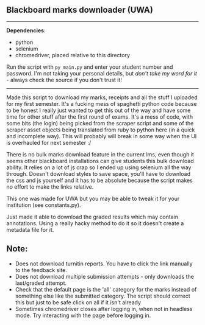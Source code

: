 ## Blackboard marks downloader (UWA)
---
**Dependencies**:
- python
- selenium
- chromedriver, placed relative to this directory

Run the script with `py main.py` and enter your student number and password. I'm not taking your personal details, but *don't take my word for it* - always check the source if you don't trust it!

---

Made this script to download my marks, receipts and all the stuff I uploaded for my first semester. It's a fucking mess of spaghetti python code because to be honest I really just wanted to get this out of the way and have some time for other stuff after the first round of exams. It's a mess of code, with some bits (the login) being picked from the scraper script and some of the scraper asset objects being translated from ruby to python here (in a quick and incomplete way). This will probably will break in some way when the UI is overhauled for next semester :/

There is no bulk marks download feature in the current lms, even though it seems other blackboard installations can give students this bulk download ability. It relies on a lot of js crap so I ended up using selenium all the way through. Doesn't download styles to save space, you'll have to download the css and js yourself and it has to be absolute because the script makes no effort to make the links relative.

This one was made for UWA but you may be able to tweak it for your institution (see constants.py).

Just made it able to download the graded results which may contain annotations. Using a really hacky method to do it so it doesn't create a metadata file for it.

## Note:
* Does not download turnitin reports. You have to click the link manually to the feedback site.
* Does not download multiple submission attempts - only downloads the last/graded attempt.
* Check that the default page is the 'all' category for the marks instead of something else like the submitted category. The script should correct this but just to be safe click on all if it isn't already
* Sometimes chromedriver closes after logging in, when not in headless mode. Try interacting with the page before logging in.